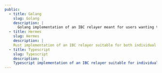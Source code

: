 ```yaml
---
public:
  - title: Golang
    slug: Golang
    description: |
      Golang implementation of an IBC relayer meant for users wanting to relay packets/data between sets of IBC-enabled chains. NOTE: this is repo is in active development so versions may be unstable.
  - title: Hermes
    slug: Hermes
    description: |
    Rust implementation of an IBC relayer suitable for both individual users as well as larger scale deployments
  - title: Typescript
    slug: Typescript
    description: |
    Typescript implementation of an IBC relayer suitable for individual users as well as in-browser use cases. NOTE: this repo is currently only being maintained but new developments are on pause. Please verify if the IBC features you need are available for this relayer.
---
```

